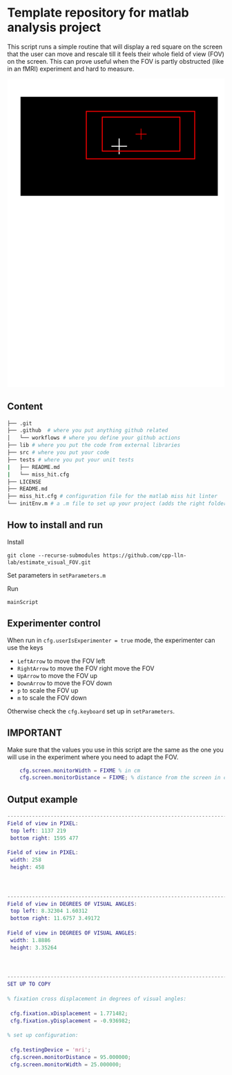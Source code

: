 # Template repository for matlab analysis project

This script runs a simple routine that will display a red square on the screen
that the user can move and rescale till it feels their whole field of view (FOV)
on the screen. This can prove useful when the FOV is partly obstructed (like in
an fMRI) experiment and hard to measure.

![](./images/fov.svg)

## Content

```bash
├── .git
├── .github  # where you put anything github related
│   └── workflows # where you define your github actions
├── lib # where you put the code from external libraries
├── src # where you put your code
├── tests # where you put your unit tests
|   ├── README.md
|   └── miss_hit.cfg
├── LICENSE
├── README.md
├── miss_hit.cfg # configuration file for the matlab miss hit linter
└── initEnv.m # a .m file to set up your project (adds the right folder to the path)
```

## How to install and run

Install

```
git clone --recurse-submodules https://github.com/cpp-lln-lab/estimate_visual_FOV.git
```

Set parameters in `setParameters.m`

Run

```
mainScript
```

## Experimenter control

When run in `cfg.userIsExperimenter = true` mode, the experimenter can use the
keys

- `LeftArrow` to move the FOV left
- `RightArrow` to move the FOV right move the FOV
- `UpArrow` to move the FOV up
- `DownArrow` to move the FOV down
- `p` to scale the FOV up
- `m` to scale the FOV down

Otherwise check the `cfg.keyboard` set up in `setParameters`.
## IMPORTANT

Make sure that the values you use in this script are the same as the one you
will use in the experiment where you need to adapt the FOV.

```matlab
    cfg.screen.monitorWidth = FIXME % in cm
    cfg.screen.monitorDistance = FIXME; % distance from the screen in cm
```


## Output example

```matlab
--------------------------------------------------------------------------------
Field of view in PIXEL:
 top left: 1137 219
 bottom right: 1595 477

Field of view in PIXEL:
 width: 258
 height: 458



--------------------------------------------------------------------------------
Field of view in DEGREES OF VISUAL ANGLES:
 top left: 8.32304 1.60312
 bottom right: 11.6757 3.49172

Field of view in DEGREES OF VISUAL ANGLES:
 width: 1.8886
 height: 3.35264



--------------------------------------------------------------------------------
SET UP TO COPY

% fixation cross displacement in degrees of visual angles:

 cfg.fixation.xDisplacement = 1.771482;
 cfg.fixation.yDisplacement = -0.936982;

% set up configuration:

 cfg.testingDevice = 'mri';
 cfg.screen.monitorDistance = 95.000000;
 cfg.screen.monitorWidth = 25.000000;
```